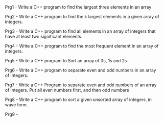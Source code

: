 Prg1 - Write a C++ program to find the largest three elements in an array

Prg2 - Write a C++ program to find the k largest elements in a given array of integers.

Prg3 - Write a C++ program to find all elements in an array of integers that have at least two significant elements.

Prg4 - Write a C++ program to find the most frequent element in an array of integers.

Prg5 - Write a C++ program to Sort an array of 0s, 1s and 2s

Prg6 - Write a C++ program to separate even and odd numbers in an array of integers.

Prg7 - Write a C++ Program  to separate even and odd numbers of an array of integers. Put all even numbers first, and then odd numbers

Prg8  - Write a C++ program to sort a given unsorted array of integers, in wave form.

Prg9 - 